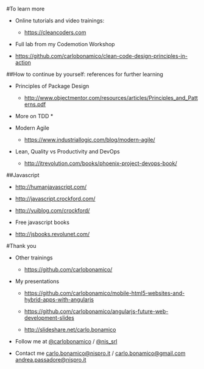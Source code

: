 #To learn more
* Online tutorials and video trainings:
  * https://cleancoders.com

* Full lab from my Codemotion Workshop
* https://github.com/carlobonamico/clean-code-design-principles-in-action



##How to continue by yourself: references for further learning
- Principles of Package Design
  * http://www.objectmentor.com/resources/articles/Principles_and_Patterns.pdf
  
- More on TDD
  * 

- Modern Agile
  * https://www.industriallogic.com/blog/modern-agile/

- Lean, Quality vs Productivity and DevOps
  * http://itrevolution.com/books/phoenix-project-devops-book/



##Javascript
* http://humanjavascript.com/
* http://javascript.crockford.com/
* http://yuiblog.com/crockford/

* Free javascript books
* http://jsbooks.revolunet.com/



#Thank you
* Other trainings
  * https://github.com/carlobonamico/

* My presentations
  * https://github.com/carlobonamico/mobile-html5-websites-and-hybrid-apps-with-angularjs
  * https://github.com/carlobonamico/angularjs-future-web-development-slides

  * http://slideshare.net/carlo.bonamico

* Follow me at [@carlobonamico](https://twitter.com/carlobonamico) / [@nis_srl](https://twitter.com/nis_srl)

* Contact me
    carlo.bonamico@nispro.it / carlo.bonamico@gmail.com
    andrea.passadore@nispro.it



##



##



##

